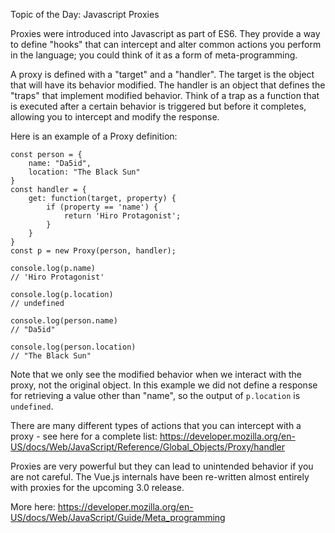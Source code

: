 Topic of the Day: Javascript Proxies

Proxies were introduced into Javascript as part of ES6. They provide a way to define "hooks" that can intercept and alter common actions you perform in the language; you could think of it as a form of meta-programming.

A proxy is defined with a "target" and a "handler".  The target is the object that will have its behavior modified. The handler is an object that defines the "traps" that implement modified behavior.  Think of a trap as a function that is executed after a certain behavior is triggered but before it completes, allowing you to intercept and modify the response.

Here is an example of a Proxy definition:

```
const person = {
    name: "Da5id",
    location: "The Black Sun"
}
const handler = {
    get: function(target, property) {
        if (property == 'name') {
            return 'Hiro Protagonist';
        }
    }
}
const p = new Proxy(person, handler);

console.log(p.name)
// 'Hiro Protagonist'

console.log(p.location)
// undefined

console.log(person.name)
// "Da5id"

console.log(person.location)
// "The Black Sun"
```

Note that we only see the modified behavior when we interact with the proxy, not the original object.  In this example we did not define a response for retrieving a value other than "name", so the output of `p.location` is `undefined`.

There are many different types of actions that you can intercept with a proxy - see here for a complete list: https://developer.mozilla.org/en-US/docs/Web/JavaScript/Reference/Global_Objects/Proxy/handler

Proxies are very powerful but they can lead to unintended behavior if you are not careful. The Vue.js internals have been re-written almost entirely with proxies for the upcoming 3.0 release.

More here:
https://developer.mozilla.org/en-US/docs/Web/JavaScript/Guide/Meta_programming
